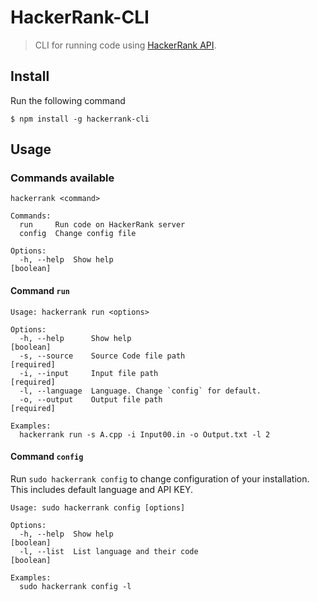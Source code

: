 # HackerRank-CLI
> CLI for running code using [HackerRank API](https://www.hackerrank.com/api).

## Install

Run the following command

```
$ npm install -g hackerrank-cli
```

## Usage

### Commands available

```
hackerrank <command>

Commands:
  run     Run code on HackerRank server
  config  Change config file

Options:
  -h, --help  Show help                                                [boolean]
```

#### Command `run`

```
Usage: hackerrank run <options>

Options:
  -h, --help      Show help                                            [boolean]
  -s, --source    Source Code file path                               [required]
  -i, --input     Input file path                                     [required]
  -l, --language  Language. Change `config` for default.
  -o, --output    Output file path                                    [required]

Examples:
  hackerrank run -s A.cpp -i Input00.in -o Output.txt -l 2
```

#### Command `config`
Run `sudo hackerrank config` to change configuration of your installation. This includes default language and API KEY.

```
Usage: sudo hackerrank config [options]

Options:
  -h, --help  Show help                                                [boolean]
  -l, --list  List language and their code                             [boolean]

Examples:
  sudo hackerrank config -l
```
